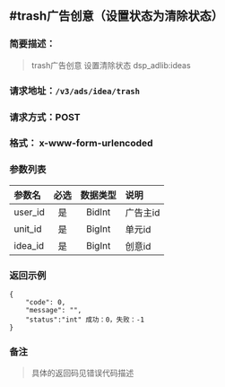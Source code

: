 
#trash广告创意（设置状态为清除状态）
---
### 简要描述：
> trash广告创意 设置清除状态
> dsp_adlib:ideas

### 请求地址：```/v3/ads/idea/trash```

### 请求方式：POST

### 格式： x-www-form-urlencoded

### 参数列表

|参数名 | 必选 | 数据类型 | 说明|
|:---   | :--: | :------: | :---|
|user_id|是|BidInt|广告主id
|unit_id|是|BigInt|单元id
|idea_id|是|BigInt|创意id

### 返回示例
```
{
    "code": 0,
    "message": "",
    "status":"int" 成功：0，失败：-1
}
```
### 备注
>具体的返回码见错误代码描述

　
　
　